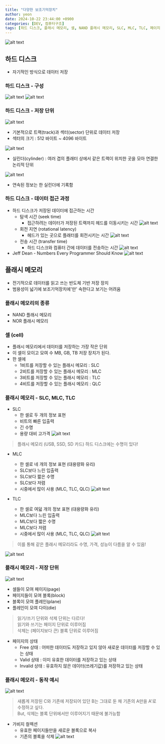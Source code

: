 ```yaml
---
title: "다양한 보조기억장치"
author: yeon
date: 2024-10-22 23:44:00 +0900
categories: [DEV, 컴퓨터구조]
tags: [하드 디스크, 플래시 메모리, 셀, NAND 플래시 메모리, SLC, MLC, TLC, 페이지, 블록, 가비지 컬렉션]
---
```


![alt text](/assets/img/컴퓨터구조/다양한보조기억장치/image.png)

## 하드 디스크

- 자기적인 방식으로 데이터 저장

### 하드 디스크 - 구성

![alt text](/assets/img/컴퓨터구조/다양한보조기억장치/image-1.png)
![alt text](/assets/img/컴퓨터구조/다양한보조기억장치/image-2.png)

### 하드 디스크 - 저장 단위

![alt text](/assets/img/컴퓨터구조/다양한보조기억장치/image-3.png)

- 기본적으로 트랙(track)과 섹터(sector) 단위로 데이터 저장
- 섹터의 크기 : 512 바이트 ~ 4096 바이트

![alt text](/assets/img/컴퓨터구조/다양한보조기억장치/image-4.png)

- 실린더(cylinder) : 여러 겹의 플래터 상에서 같은 트랙이 위치한 곳을 모아 연결한 논리적 단위

![alt text](/assets/img/컴퓨터구조/다양한보조기억장치/image-5.png)

- 연속된 정보는 한 실린더에 기록함

### 하드 디스크 - 데이터 접근 과정

- 하드 디스크가 저장된 데이터에 접근하는 시간
    - 탐색 시간 (seek time)
        - 접근하려는 데이터가 저장된 트랙까지 헤드를 이동시키는 시간
        ![alt text](/assets/img/컴퓨터구조/다양한보조기억장치/image-6.png)
    - 회전 지연 (rotational latency)
        - 헤드가 있는 곳으로 플래터를 회전시키는 시간
        ![alt text](/assets/img/컴퓨터구조/다양한보조기억장치/image-7.png)
    - 전송 시간 (transfer time)
        - 하드 디스크와 컴퓨터 간에 데이터를 전송하는 시간
        ![alt text](/assets/img/컴퓨터구조/다양한보조기억장치/image-8.png)
- Jeff Dean - Numbers Every Programmer Should Know
![alt text](/assets/img/컴퓨터구조/다양한보조기억장치/image-9.png)

## 플래시 메모리

- 전기적으로 데이터를 읽고 쓰는 반도체 기반 저장 장치
- 범용성이 넓기에 보조기억장치에'만' 속한다고 보기는 어려움

### 플래시 메모리의 종류

- NAND 플래시 메모리
- NOR 플래시 메모리

### 셀 (cell)

- 플래시 메모리에서 데이터를 저장하는 가장 작은 단위
- 이 셀이 모이고 모여 수 MB, GB, TB 저장 장치가 된다.
- 한 셀에
    - 1비트를 저장할 수 있는 플래시 메모리 : SLC
    - 2비트를 저장할 수 있는 플래시 메모리 : MLC
    - 3비트를 저장할 수 있는 플래시 메모리 : TLC
    - 4비트를 저장할 수 있는 플래시 메모리 : QLC

### 플래시 메모리 - SLC, MLC, TLC

- SLC
    - 한 셀로 두 개의 정보 표현
    - 비트의 빠른 입출력
    - 긴 수명
    - 용량 대비 고가격
    ![alt text](/assets/img/컴퓨터구조/다양한보조기억장치/image-10.png)

> 플래시 메모리 (USB, SSD, SD 카드) 하드 디스크에는 수명이 있다!

- MLC
    - 한 셀로 네 개의 정보 표현 (대용량화 유리)
    - SLC보다 느린 입출력
    - SLC보다 짧은 수명
    - SLC보다 저렴
    - 시중에서 많이 사용 (MLC, TLC, QLC)
    ![alt text](/assets/img/컴퓨터구조/다양한보조기억장치/image-11.png)

- TLC
    - 한 셀로 여덟 개의 정보 표현 (대용량화 유리)
    - MLC보다 느린 입출력
    - MLC보다 짧은 수명
    - MLC보다 저렴
    - 시중에서 많이 사용 (MLC, TLC, QLC)
    ![alt text](/assets/img/컴퓨터구조/다양한보조기억장치/image-12.png)

> 이를 통해 같은 플래시 메모리라도 수명, 가격, 성능이 다름을 알 수 있음!

![alt text](/assets/img/컴퓨터구조/다양한보조기억장치/image-13.png)

### 플래시 메모리 - 저장 단위

![alt text](/assets/img/컴퓨터구조/다양한보조기억장치/image-14.png)

- 셀들이 모여 페이지(page)
- 페이지들이 모여 블록(block)
- 블록이 모여 플레인(plane)
- 플레인이 모여 다이(die)

> 읽기/쓰기 단위와 삭제 단위는 다르다!   
읽기와 쓰기는 페이지 단위로 이루어짐   
삭제는 (페이지보다 큰) 블록 단위로 이루어짐

- 페이지의 상태
    - Free 상태 : 어떠한 데이터도 저장하고 있지 않아 새로운 데이터를 저장할 수 있는 상태
    - Valid 상태 : 이미 유효한 데이터를 저장하고 있는 상태
    - Invalid 상태 : 유효하지 않은 데이터(쓰레기값)를 저장하고 있는 상태

### 플래시 메모리 - 동작 예시

![alt text](/assets/img/컴퓨터구조/다양한보조기억장치/image-15.png)

> 새롭게 저장된 C와 기존에 저장되어 있던 B는 그대로 둔 채 기존의 A만을 A'로 수정하고 싶다.   
But, 삭제는 블록 단위에서만 이루어지기 때문에 불가능함

- 가비지 컬렉션
    - 유효한 페이지들만을 새로운 블록으로 복사
    - 기존의 블록을 삭제
    ![alt text](/assets/img/컴퓨터구조/다양한보조기억장치/image-16.png)